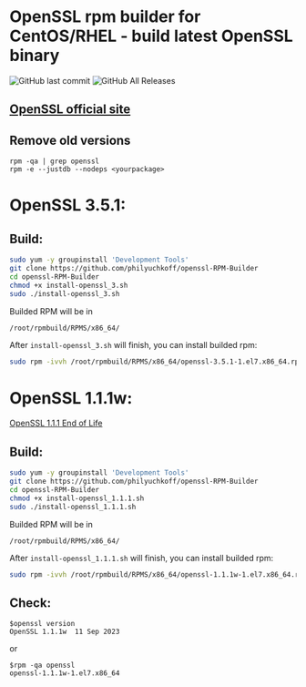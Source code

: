# OpenSSL rpm builder for CentOS/RHEL - build latest OpenSSL binary

![GitHub last commit](https://img.shields.io/github/last-commit/philyuchkoff/openssl-RPM-Builder?style=for-the-badge)
![GitHub All Releases](https://img.shields.io/github/downloads/philyuchkoff/openssl-RPM-Builder/total?style=for-the-badge)

## [OpenSSL official site](https://www.openssl.org/)

## Remove old versions
````
rpm -qa | grep openssl
rpm -e --justdb --nodeps <yourpackage>
````
  
# OpenSSL 3.5.1:

## Build:

```bash
sudo yum -y groupinstall 'Development Tools'
git clone https://github.com/philyuchkoff/openssl-RPM-Builder
cd openssl-RPM-Builder
chmod +x install-openssl_3.sh 
sudo ./install-openssl_3.sh
 ```
 
 Builded RPM will be in

    /root/rpmbuild/RPMS/x86_64/
    
After `install-openssl_3.sh` will finish, you can install builded rpm:

```bash
sudo rpm -ivvh /root/rpmbuild/RPMS/x86_64/openssl-3.5.1-1.el7.x86_64.rpm --nodeps
 ```

# OpenSSL 1.1.1w:
[OpenSSL 1.1.1 End of Life](https://www.openssl.org/blog/blog/2023/03/28/1.1.1-EOL/)

## Build:

```bash
sudo yum -y groupinstall 'Development Tools'
git clone https://github.com/philyuchkoff/openssl-RPM-Builder
cd openssl-RPM-Builder
chmod +x install-openssl_1.1.1.sh 
sudo ./install-openssl_1.1.1.sh
 ```
 
Builded RPM will be in

    /root/rpmbuild/RPMS/x86_64/
    
After `install-openssl_1.1.1.sh` will finish, you can install builded rpm:

```bash
sudo rpm -ivvh /root/rpmbuild/RPMS/x86_64/openssl-1.1.1w-1.el7.x86_64.rpm --nodeps
 ```   

## Check:

    $openssl version
    OpenSSL 1.1.1w  11 Sep 2023
or

    $rpm -qa openssl
    openssl-1.1.1w-1.el7.x86_64
